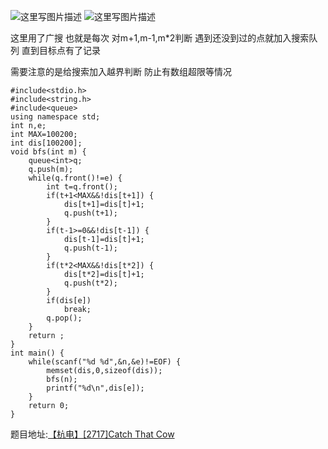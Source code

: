 ![这里写图片描述](http://img.blog.csdn.net/20160318231340227)
![这里写图片描述](http://img.blog.csdn.net/20160318231346148)


这里用了广搜
也就是每次
对m+1,m-1,m*2判断
遇到还没到过的点就加入搜索队列
直到目标点有了记录

需要注意的是给搜索加入越界判断
防止有数组超限等情况

```
#include<stdio.h>
#include<string.h>
#include<queue>
using namespace std;
int n,e;
int MAX=100200;
int dis[100200];
void bfs(int m) {
	queue<int>q;
	q.push(m);
	while(q.front()!=e) {
		int t=q.front();
		if(t+1<MAX&&!dis[t+1]) {
			dis[t+1]=dis[t]+1;
			q.push(t+1);
		}
		if(t-1>=0&&!dis[t-1]) {
			dis[t-1]=dis[t]+1;
			q.push(t-1);
		}
		if(t*2<MAX&&!dis[t*2]) {
			dis[t*2]=dis[t]+1;
			q.push(t*2);
		}
		if(dis[e])
			break;
		q.pop();
	}
	return ;
}
int main() {
	while(scanf("%d %d",&n,&e)!=EOF) {
		memset(dis,0,sizeof(dis));
		bfs(n);
		printf("%d\n",dis[e]);
	}
	return 0;
}
```

题目地址:[【杭电】\[2717\]Catch That Cow](http://acm.hdu.edu.cn/showproblem.php?pid=2717)